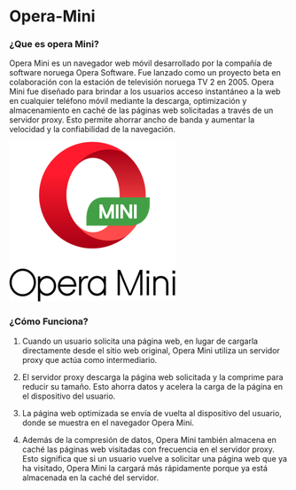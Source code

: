 # Opera-Mini

### ¿Que es opera Mini?

Opera Mini es un navegador web móvil desarrollado por la compañía de software noruega Opera Software. Fue lanzado como un proyecto beta en colaboración con la estación de televisión noruega TV 2 en 2005. Opera Mini fue diseñado para brindar a los usuarios acceso instantáneo a la web en cualquier teléfono móvil mediante la descarga, optimización y almacenamiento en caché de las páginas web solicitadas a través de un servidor proxy. Esto permite ahorrar ancho de banda y aumentar la velocidad y la confiabilidad de la navegación.

![Logo-Opera](https://github.com/davidvd33/Opera-Mini/blob/main/opera-mini-logo-BF9991E707-seeklogo.com.png)

### ¿Cómo Funciona?

1. Cuando un usuario solicita una página web, en lugar de cargarla directamente desde el sitio web original, Opera Mini utiliza un servidor proxy que actúa como intermediario.

2. El servidor proxy descarga la página web solicitada y la comprime para reducir su tamaño. Esto ahorra datos y acelera la carga de la página en el dispositivo del usuario.

3. La página web optimizada se envía de vuelta al dispositivo del usuario, donde se muestra en el navegador Opera Mini.

4. Además de la compresión de datos, Opera Mini también almacena en caché las páginas web visitadas con frecuencia en el servidor proxy. Esto significa que si un usuario vuelve a solicitar una página web que ya ha visitado, Opera Mini la cargará más rápidamente porque ya está almacenada en la caché del servidor.   